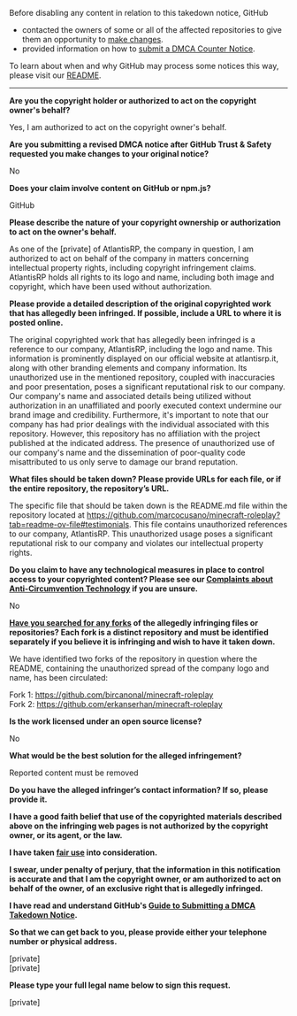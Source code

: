 Before disabling any content in relation to this takedown notice, GitHub
- contacted the owners of some or all of the affected repositories to give them an opportunity to [make changes](https://docs.github.com/en/github/site-policy/dmca-takedown-policy#a-how-does-this-actually-work).
- provided information on how to [submit a DMCA Counter Notice](https://docs.github.com/en/articles/guide-to-submitting-a-dmca-counter-notice).

To learn about when and why GitHub may process some notices this way, please visit our [README](https://github.com/github/dmca/blob/master/README.md#anatomy-of-a-takedown-notice).

---


**Are you the copyright holder or authorized to act on the copyright owner's behalf?**

Yes, I am authorized to act on the copyright owner's behalf.

**Are you submitting a revised DMCA notice after GitHub Trust & Safety requested you make changes to your original notice?**

No

**Does your claim involve content on GitHub or npm.js?**

GitHub

**Please describe the nature of your copyright ownership or authorization to act on the owner's behalf.**

As one of the [private] of AtlantisRP, the company in question, I am authorized to act on behalf of the company in matters concerning intellectual property rights, including copyright infringement claims. AtlantisRP holds all rights to its logo and name, including both image and copyright, which have been used without authorization.

**Please provide a detailed description of the original copyrighted work that has allegedly been infringed. If possible, include a URL to where it is posted online.**

The original copyrighted work that has allegedly been infringed is a reference to our company, AtlantisRP, including the logo and name. This information is prominently displayed on our official website at atlantisrp.it, along with other branding elements and company information. Its unauthorized use in the mentioned repository, coupled with inaccuracies and poor presentation, poses a significant reputational risk to our company. Our company's name and associated details being utilized without authorization in an unaffiliated and poorly executed context undermine our brand image and credibility. Furthermore, it's important to note that our company has had prior dealings with the individual associated with this repository. However, this repository has no affiliation with the project published at the indicated address. The presence of unauthorized use of our company's name and the dissemination of poor-quality code misattributed to us only serve to damage our brand reputation.

**What files should be taken down? Please provide URLs for each file, or if the entire repository, the repository’s URL.**

The specific file that should be taken down is the README.md file within the repository located at https://github.com/marcocusano/minecraft-roleplay?tab=readme-ov-file#testimonials. This file contains unauthorized references to our company, AtlantisRP. This unauthorized usage poses a significant reputational risk to our company and violates our intellectual property rights.

**Do you claim to have any technological measures in place to control access to your copyrighted content? Please see our <a href="https://docs.github.com/articles/guide-to-submitting-a-dmca-takedown-notice#complaints-about-anti-circumvention-technology">Complaints about Anti-Circumvention Technology</a> if you are unsure.**

No

**<a href="https://docs.github.com/articles/dmca-takedown-policy#b-what-about-forks-or-whats-a-fork">Have you searched for any forks</a> of the allegedly infringing files or repositories? Each fork is a distinct repository and must be identified separately if you believe it is infringing and wish to have it taken down.**

We have identified two forks of the repository in question where the README, containing the unauthorized spread of the company logo and name, has been circulated:

Fork 1: https://github.com/bircanonal/minecraft-roleplay   
Fork 2: https://github.com/erkanserhan/minecraft-roleplay

**Is the work licensed under an open source license?**

No

**What would be the best solution for the alleged infringement?**

Reported content must be removed

**Do you have the alleged infringer’s contact information? If so, please provide it.**

**I have a good faith belief that use of the copyrighted materials described above on the infringing web pages is not authorized by the copyright owner, or its agent, or the law.**

**I have taken <a href="https://www.lumendatabase.org/topics/22">fair use</a> into consideration.**

**I swear, under penalty of perjury, that the information in this notification is accurate and that I am the copyright owner, or am authorized to act on behalf of the owner, of an exclusive right that is allegedly infringed.**

**I have read and understand GitHub's <a href="https://docs.github.com/articles/guide-to-submitting-a-dmca-takedown-notice/">Guide to Submitting a DMCA Takedown Notice</a>.**

**So that we can get back to you, please provide either your telephone number or physical address.**

[private]  
[private]  

**Please type your full legal name below to sign this request.**

[private]  
